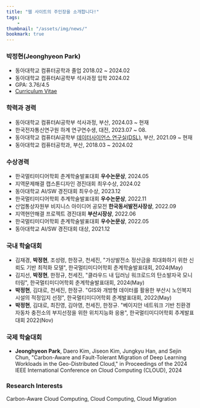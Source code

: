 ```yaml
---
title: "웹 사이트의 주인장을 소개합니다!"
tags:
    -
thumbnail: "/assets/img/news/"
bookmark: true
---
```


<!-- 추후 추가하자.. -->
<!-- <figure> 
    <img src="/assets/img/profile.jpg" alt="TBA" style="width:365px; height:400px;">
</figure> -->

###  박정현(Jeonghyeon Park) 

- 동아대학교 컴퓨터공학과 졸업 2018.02 ~ 2024.02 
- 동아대학교 컴퓨터AI공학부 석사과정 입학 2024.02
- GPA: 3.76/4.5 
- [Curriculum Vitae](https://drive.google.com/file/d/1JJ8ZEiqy6T9AVYT9pb45yKvRZmboiEyN/view)


### 학력과 경력
- 동아대학교 컴퓨터AI공학부 석사과정, 부산, 2024.03 ~ 현재
- 한국전자통신연구원 하계 연구연수생, 대전, 2023.07 ~ 08.
- 동아대학교 컴퓨터AI공학부 [데이터사이언스 연구실(DSL)](https://www.datasciencelabs.org/), 부산, 2021.09 ~ 현재
- 동아대학교 컴퓨터공학과, 부산, 2018.03 ~ 2024.02

### 수상경력
- 한국멀티미디어학회 춘계학술발표대회 **우수논문상**, 2024.05
- 지역문제해결 캡스톤디자인 경진대회 최우수상, 2024.02
- 동아대학교 AI/SW 경진대회 최우수상, 2023.12
- 한국멀티미디어학회 추계학술발표대회 **우수논문상**, 2022.11
- 산업통상자원부 비지니스 아이디어 공모전 **한국동서발전사장상**, 2022.09
- 지역현안해결 프로젝트 경진대회 **부산시장상**, 2022.06
- 한국멀티미디어학회 춘계학술발표대회 **우수논문상**, 2022.05
- 동아대학교 AI/SW 경진대회 대상, 2021.12

### 국내 학술대회
- 김재경, **박정현**, 조성령, 한정규, 천세진, "가상발전소 정산금을 최대화하기 위한 신뢰도 기반 최적화 모델", 한국멀티미디어학회 춘계학술발표대회, 2024(May)
- 김지선, **박정현**, 한정규, 천세진, "클라우드 내 딥러닝 워크로드의 탄소발자국 모니터링", 한국멀티미디어학회 춘계학술발표대회, 2024(May)
- **박정현**, 김대로, 천세진, 한정규. "GIS와 개방형 데이터를 활용한 부산시 노인복지시설의 적정입지 선정", 한국멀티미디어학회 춘계발표대회, 2022(May)
- **박정현**, 김대로, 최진영, 김아영, 천세진, 한정규. "베이지안 네트워크 기반 친환경 자동차 충전소의 부지선정을 위한 위치지능화 응용", 한국멀티미디어학회 추계발표대회 2022(Nov)

### 국제 학술대회
- **Jeonghyeon Park**, Daero Kim, Jiseon Kim, Jungkyu Han, and Sejin Chun, "Carbon-Aware and Fault-Tolerant Migration of Deep Learning Workloads in the Geo-Distributed Cloud," in Proceedings of the 2024 IEEE International Conference on Cloud Computing (CLOUD), 2024

### Research Interests
<div class="alert alert-primary" role="alert">
    Carbon-Aware Cloud Computing, Cloud Computing, Cloud Migration
</div>